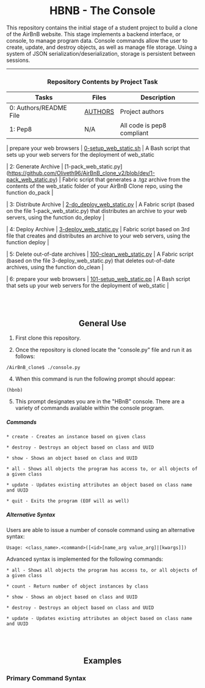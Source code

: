 <center> <h1>HBNB - The Console</h1> </center>

This repository contains the initial stage of a student project to build a clone of the AirBnB website. This stage implements a backend interface, or console, to manage program data. Console commands allow the user to create, update, and destroy objects, as well as manage file storage. Using a system of JSON serialization/deserialization, storage is persistent between sessions.

---

<center><h3>Repository Contents by Project Task</h3> </center>

| Tasks | Files | Description |
| ----- | ----- | ------ |
| 0: Authors/README File | [AUTHORS](https://github.com/Oliveth96/AirBnB_clone_v2/AUTHORS) | Project authors |
| 1: Pep8 | N/A | All code is pep8 compliant|

| prepare your web browsers |  [0-setup_web_static.sh](https://github.com/Oliveth96/AirBnB_clone_v2/blob/dev/0-setup_web_static.sh) | A Bash script that sets up your web servers for the deployment of web_static

| 2: Generate Archive | [1-pack_web_static.py]
(https://github.com/Oliveth96/AirBnB_clone_v2/blob/dev/1-pack_web_static.py) | Fabric script that generates a .tgz archive from the contents of the web_static folder of your AirBnB Clone repo, using the function do_pack |

| 3: Distribute Archive |  [2-do_deploy_web_static.py](https://github.com/Oliveth96/AirBnB_clone_v2/blob/dev/2-do_deploy_web_static.py) | A Fabric script (based on the file 1-pack_web_static.py) that distributes an archive to your web servers, using the function do_deploy |

| 4: Deploy Archive | [3-deploy_web_static.py](https://github.com/Oliveth96/AirBnB_clone_v2/blob/dev/3-deploy_web_static.py) | Fabric script based on 3rd file that creates and distributes an archive to your web servers, using the function deploy |

| 5: Delete out-of-date archives |  [100-clean_web_static.py](https://github.com/Oliveth96/AirBnB_clone_v2/blob/dev/100-clean_web_static.py) | A Fabric script (based on the file 3-deploy_web_static.py) that deletes out-of-date archives, using the function do_clean |


| 6: prepare your web browsers | [101-setup_web_static.pp](https://github.com/Oliveth96/AirBnB_clone_v2/blob/dev101-setup_web_static.pp) | A Bash script that sets up your web servers for the deployment of web_static |

<br>
<br>
<center> <h2>General Use</h2> </center>

1. First clone this repository.

3. Once the repository is cloned locate the "console.py" file and run it as follows:
```
/AirBnB_clone$ ./console.py
```
4. When this command is run the following prompt should appear:
```
(hbnb)
```
5. This prompt designates you are in the "HBnB" console. There are a variety of commands available within the console program.

##### Commands
    * create - Creates an instance based on given class

    * destroy - Destroys an object based on class and UUID

    * show - Shows an object based on class and UUID

    * all - Shows all objects the program has access to, or all objects of a given class

    * update - Updates existing attributes an object based on class name and UUID

    * quit - Exits the program (EOF will as well)


##### Alternative Syntax
Users are able to issue a number of console command using an alternative syntax:

	Usage: <class_name>.<command>([<id>[name_arg value_arg]|[kwargs]])
Advanced syntax is implemented for the following commands: 

    * all - Shows all objects the program has access to, or all objects of a given class

	* count - Return number of object instances by class

    * show - Shows an object based on class and UUID

	* destroy - Destroys an object based on class and UUID

    * update - Updates existing attributes an object based on class name and UUID

<br>
<br>
<center> <h2>Examples</h2> </center>
<h3>Primary Command Syntax</h3>

